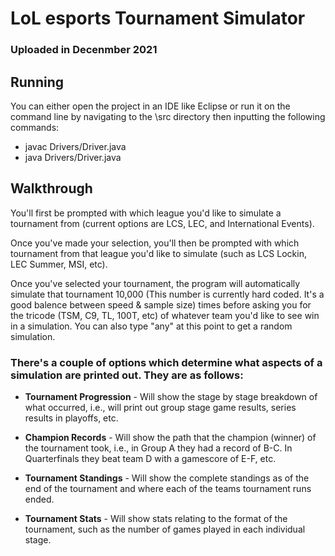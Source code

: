 # LoL esports Tournament Simulator

### Uploaded in Decenmber 2021

## Running
You can either open the project in an IDE like Eclipse or run it on the command line by navigating to the \src directory then inputting the following commands:
- javac Drivers/Driver.java
- java Drivers/Driver.java

## Walkthrough
You'll first be prompted with which league you'd like to simulate a tournament from (current options are LCS, LEC, and International Events).

Once you've made your selection, you'll then be prompted with which tournament from that league you'd like to simulate (such as LCS Lockin, LEC Summer, MSI, etc).

Once you've selected your tournament, the program will automatically simulate that tournament 10,000 (This number is currently hard coded. It's a good balence between speed & sample size) times before asking you for the tricode (TSM, C9, TL, 100T, etc) of whatever team you'd like to see win in a simulation. You can also type "any" at this point to get a random simulation.

### There's a couple of options which determine what aspects of a simulation are printed out. They are as follows:

- **Tournament Progression** - Will show the stage by stage breakdown of what occurred, i.e., will print out group stage game results, series results in playoffs, etc.

- **Champion Records** - Will show the path that the champion (winner) of the tournament took, i.e., in Group A they had a record of B-C. In Quarterfinals they beat team D with a gamescore of E-F, etc.

- **Tournament Standings** - Will show the complete standings as of the end of the tournament and where each of the teams tournament runs ended.

- **Tournament Stats** - Will show stats relating to the format of the tournament, such as the number of games played in each individual stage.
